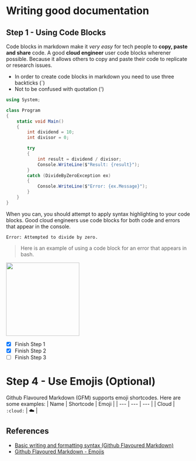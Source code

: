 # Writing good documentation

## Step 1 - Using Code Blocks

Code blocks in markdown make it *very easy* for tech people to **copy, paste and share** code. 
A good __cloud engineer__ user code blocks wherener possible.
Because it allows others to copy and paste their code to replicate or research issues.

- In order to create code blocks in markdown you need to use three backticks (`)
- Not to be confused with quotation (')

```c#
using System;

class Program
{
    static void Main()
    {
        int dividend = 10;
        int divisor = 0;

        try
        {
            int result = dividend / divisor;
            Console.WriteLine($"Result: {result}");
        }
        catch (DivideByZeroException ex)
        {
            Console.WriteLine($"Error: {ex.Message}");
        }
    }
}
```

When you can, you should attempt to apply syntax highlighting to your code blocks. 
Good cloud engineers use code blocks for both code and errors that appear in the console.

```
Error: Attempted to divide by zero.
```
> Here is an example of using a code block for an error that appears in bash.

<!-- ![sample](https://github.com/psgoutham/github-docs-example/assets/123158351/c7539087-7aef-44ee-8ea2-85eac1a4c133) -->

<img width="200px" height="200px" src="https://github.com/psgoutham/github-docs-example/assets/123158351/c7539087-7aef-44ee-8ea2-85eac1a4c133" />

- [x] Finish Step 1
- [x] Finish Step 2
- [ ] Finish Step 3

# Step 4 - Use Emojis (Optional)

Github Flavoured Markdown (GFM) supports emoji shortcodes. Here are some examples:
| Name | Shortcode | Emoji |
| --- | --- | --- |
| Cloud | `:cloud:` | :cloud: |


## References
- [Basic writing and formatting syntax (Github Flavoured Markdown)](https://docs.github.com/en/get-started/writing-on-github/getting-started-with-writing-and-formatting-on-github/basic-writing-and-formatting-syntax)
- [Github Flavoured Markdown - Emojis](https://github.com/ikatyang/emoji-cheat-sheet)
